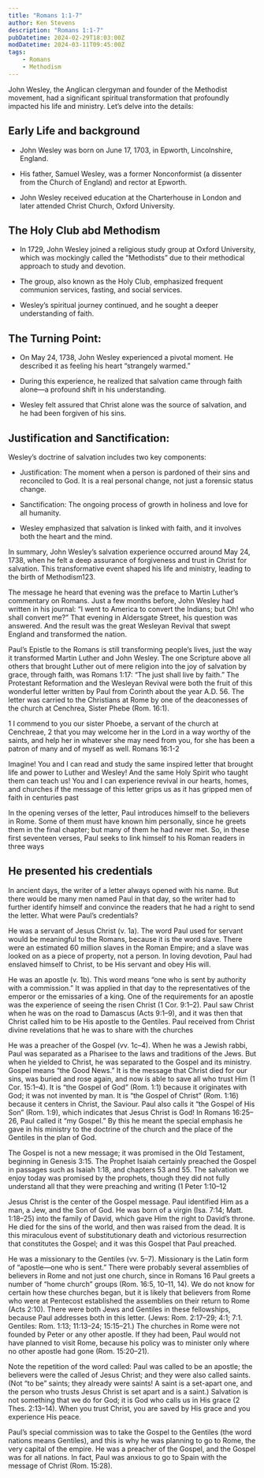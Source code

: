 ```yaml
---
title: "Romans 1:1-7"
author: Ken Stevens
description: "Romans 1:1-7"
pubDatetime: 2024-02-29T18:03:00Z
modDatetime: 2024-03-11T09:45:00Z
tags:
    - Romans
    - Methodism
---
```

John Wesley, the Anglican clergyman and founder of the Methodist movement, had a significant spiritual transformation that profoundly impacted his life and ministry. Let’s delve into the details:

## Early Life and background ##

* John Wesley was born on June 17, 1703, in Epworth, Lincolnshire, England.

* His father, Samuel Wesley, was a former Nonconformist (a dissenter from the Church of England) and rector at Epworth.

* John Wesley received education at the Charterhouse in London and later attended Christ Church, Oxford University.

## The Holy Club abd Methodism ##

* In 1729, John Wesley joined a religious study group at Oxford University, which was mockingly called the “Methodists” due to their methodical approach to study and devotion.

* The group, also known as the Holy Club, emphasized frequent communion services, fasting, and social services.
* Wesley’s spiritual journey continued, and he sought a deeper understanding of faith.

## The Turning Point: ##

* On May 24, 1738, John Wesley experienced a pivotal moment. He described it as feeling his heart “strangely warmed.”

* During this experience, he realized that salvation came through faith alone—a profound shift in his understanding.

* Wesley felt assured that Christ alone was the source of salvation, and he had been forgiven of his sins.

## Justification and Sanctification: ##

Wesley’s doctrine of salvation includes two key components:

* Justification: The moment when a person is pardoned of their sins and reconciled to God. It is a real personal change, not just a forensic status change.

* Sanctification: The ongoing process of growth in holiness and love for all humanity.

* Wesley emphasized that salvation is linked with faith, and it involves both the heart and the mind.

In summary, John Wesley’s salvation experience occurred around May 24, 1738, when he felt a deep assurance of forgiveness and trust in Christ for salvation. This transformative event shaped his life and ministry, leading to the birth of Methodism123.


The message he heard that evening was the preface to Martin Luther’s commentary on Romans. Just a few months before, John Wesley had written in his journal: “I went to America to convert the Indians; but Oh! who shall convert me?” That evening in Aldersgate Street, his question was answered. And the result was the great Wesleyan Revival that swept England and transformed the nation.

Paul’s Epistle to the Romans is still transforming people’s lives, just the way it transformed Martin Luther and John Wesley. The one Scripture above all others that brought Luther out of mere religion into the joy of salvation by grace, through faith, was Romans 1:17: “The just shall live by faith.” The Protestant Reformation and the Wesleyan Revival were both the fruit of this wonderful letter written by Paul from Corinth about the year A.D. 56. The letter was carried to the Christians at Rome by one of the deaconesses of the church at Cenchrea, Sister Phebe (Rom. 16:1).

1 I commend to you our sister Phoebe, a servant of the church at Cenchreae, 2 that you may welcome her in the Lord in a way worthy of the saints, and help her in whatever she may need from you, for she has been a patron of many and of myself as well. Romans 16:1-2

Imagine! You and I can read and study the same inspired letter that brought life and power to Luther and Wesley! And the same Holy Spirit who taught them can teach us! You and I can experience revival in our hearts, homes, and churches if the message of this letter grips us as it has gripped men of faith in centuries past

In the opening verses of the letter, Paul introduces himself to the believers in Rome. Some of them must have known him personally, since he greets them in the final chapter; but many of them he had never met. So, in these first seventeen verses, Paul seeks to link himself to his Roman readers in three ways

## He presented his credentials ##

In ancient days, the writer of a letter always opened with his name. But there would be many men named Paul in that day, so the writer had to further identify himself and convince the readers that he had a right to send the letter. What were Paul’s credentials?

He was a servant of Jesus Christ (v. 1a). The word Paul used for servant would be meaningful to the Romans, because it is the word slave. There were an estimated 60 million slaves in the Roman Empire; and a slave was looked on as a piece of property, not a person. In loving devotion, Paul had enslaved himself to Christ, to be His servant and obey His will.

He was an apostle (v. 1b). This word means “one who is sent by authority with a commission.” It was applied in that day to the representatives of the emperor or the emissaries of a king. One of the requirements for an apostle was the experience of seeing the risen Christ (1 Cor. 9:1–2). Paul saw Christ when he was on the road to Damascus (Acts 9:1–9), and it was then that Christ called him to be His apostle to the Gentiles. Paul received from Christ divine revelations that he was to share with the churches

He was a preacher of the Gospel (vv. 1c–4). When he was a Jewish rabbi, Paul was separated as a Pharisee to the laws and traditions of the Jews. But when he yielded to Christ, he was separated to the Gospel and its ministry. Gospel means “the Good News.” It is the message that Christ died for our sins, was buried and rose again, and now is able to save all who trust Him (1 Cor. 15:1–4). It is “the Gospel of God” (Rom. 1:1) because it originates with God; it was not invented by man. It is “the Gospel of Christ” (Rom. 1:16) because it centers in Christ, the Saviour. Paul also calls it “the Gospel of His Son” (Rom. 1:9), which indicates that Jesus Christ is God! In Romans 16:25–26, Paul called it “my Gospel.” By this he meant the special emphasis he gave in his ministry to the doctrine of the church and the place of the Gentiles in the plan of God.

The Gospel is not a new message; it was promised in the Old Testament, beginning in Genesis 3:15. The Prophet Isaiah certainly preached the Gospel in passages such as Isaiah 1:18, and chapters 53 and 55. The salvation we enjoy today was promised by the prophets, though they did not fully understand all that they were preaching and writing (1 Peter 1:10–12

Jesus Christ is the center of the Gospel message. Paul identified Him as a man, a Jew, and the Son of God. He was born of a virgin (Isa. 7:14; Matt. 1:18–25) into the family of David, which gave Him the right to David’s throne. He died for the sins of the world, and then was raised from the dead. It is this miraculous event of substitutionary death and victorious resurrection that constitutes the Gospel; and it was this Gospel that Paul preached.

He was a missionary to the Gentiles (vv. 5–7). Missionary is the Latin form of “apostle—one who is sent.” There were probably several assemblies of believers in Rome and not just one church, since in Romans 16 Paul greets a number of “home church” groups (Rom. 16:5, 10–11, 14). We do not know for certain how these churches began, but it is likely that believers from Rome who were at Pentecost established the assemblies on their return to Rome (Acts 2:10). There were both Jews and Gentiles in these fellowships, because Paul addresses both in this letter. (Jews: Rom. 2:17–29; 4:1; 7:1. Gentiles: Rom. 1:13; 11:13–24; 15:15–21.) The churches in Rome were not founded by Peter or any other apostle. If they had been, Paul would not have planned to visit Rome, because his policy was to minister only where no other apostle had gone (Rom. 15:20–21).

Note the repetition of the word called: Paul was called to be an apostle; the believers were the called of Jesus Christ; and they were also called saints. (Not “to be” saints; they already were saints! A saint is a set-apart one, and the person who trusts Jesus Christ is set apart and is a saint.) Salvation is not something that we do for God; it is God who calls us in His grace (2 Thes. 2:13–14). When you trust Christ, you are saved by His grace and you experience His peace.

Paul’s special commission was to take the Gospel to the Gentiles (the word nations means Gentiles), and this is why he was planning to go to Rome, the very capital of the empire. He was a preacher of the Gospel, and the Gospel was for all nations. In fact, Paul was anxious to go to Spain with the message of Christ (Rom. 15:28).


